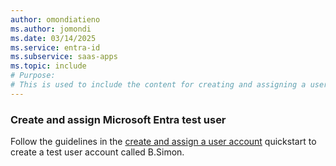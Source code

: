 ```yaml
---
author: omondiatieno
ms.author: jomondi
ms.date: 03/14/2025
ms.service: entra-id
ms.subservice: saas-apps
ms.topic: include
# Purpose:
# This is used to include the content for creating and assigning a user to application into in SaaS apps SSO articles
---
```


### Create and assign Microsoft Entra test user

Follow the guidelines in the [create and assign a user account](~/identity/enterprise-apps/add-application-portal-assign-users.md) quickstart to create a test user account called B.Simon.
